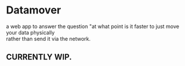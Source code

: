# Datamover

a web app to answer the question "at what point is it faster to just move your data physically <br> rather than send it via the network.


## CURRENTLY WIP.